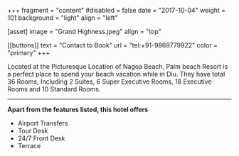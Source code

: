 +++
fragment = "content"
#disabled = false
date = "2017-10-04"
weight = 101
background = "light"
align = "left"

[asset]
  image = "Grand Highness.jpeg"
  align = "top"


 [[buttons]]
  text = "Contact to Book"
  url = "tel:+91-9869779922"
  color = "primary"
+++


 Located at the Picturesque Location of Nagoa Beach, Palm beach Resort is a perfect place to spend your beach vacation while in Diu. They have total 36 Rooms, Including 2 Suites, 6 Super Executive Rooms, 18 Executive Rooms and 10 Standard Rooms.  
***
**Apart from the features listed, this hotel offers**
- Airport Transfers
- Tour Desk
- 24/7 Front Desk
- Terrace
